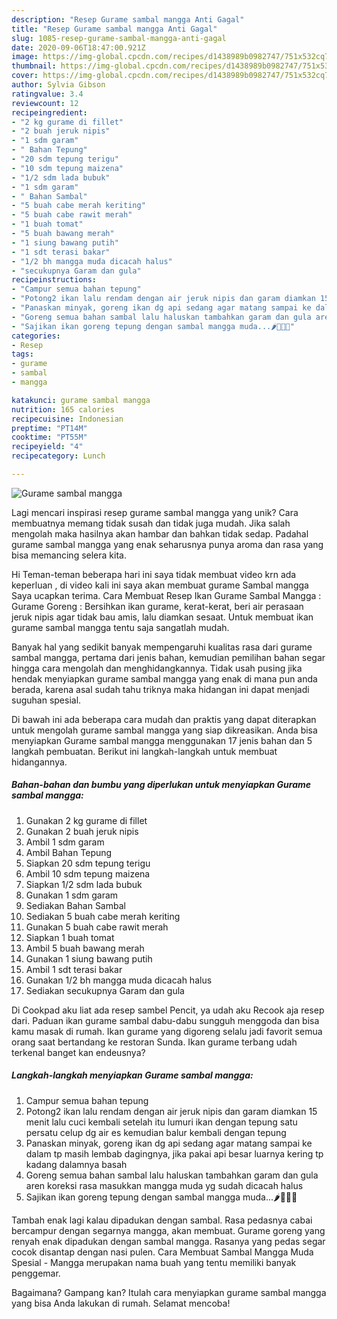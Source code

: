 ```yaml
---
description: "Resep Gurame sambal mangga Anti Gagal"
title: "Resep Gurame sambal mangga Anti Gagal"
slug: 1085-resep-gurame-sambal-mangga-anti-gagal
date: 2020-09-06T18:47:00.921Z
image: https://img-global.cpcdn.com/recipes/d1438989b0982747/751x532cq70/gurame-sambal-mangga-foto-resep-utama.jpg
thumbnail: https://img-global.cpcdn.com/recipes/d1438989b0982747/751x532cq70/gurame-sambal-mangga-foto-resep-utama.jpg
cover: https://img-global.cpcdn.com/recipes/d1438989b0982747/751x532cq70/gurame-sambal-mangga-foto-resep-utama.jpg
author: Sylvia Gibson
ratingvalue: 3.4
reviewcount: 12
recipeingredient:
- "2 kg gurame di fillet"
- "2 buah jeruk nipis"
- "1 sdm garam"
- " Bahan Tepung"
- "20 sdm tepung terigu"
- "10 sdm tepung maizena"
- "1/2 sdm lada bubuk"
- "1 sdm garam"
- " Bahan Sambal"
- "5 buah cabe merah keriting"
- "5 buah cabe rawit merah"
- "1 buah tomat"
- "5 buah bawang merah"
- "1 siung bawang putih"
- "1 sdt terasi bakar"
- "1/2 bh mangga muda dicacah halus"
- "secukupnya Garam dan gula"
recipeinstructions:
- "Campur semua bahan tepung"
- "Potong2 ikan lalu rendam dengan air jeruk nipis dan garam diamkan 15 menit lalu cuci kembali setelah itu lumuri ikan dengan tepung satu persatu celup dg air es kemudian balur kembali dengan tepung"
- "Panaskan minyak, goreng ikan dg api sedang agar matang sampai ke dalam tp masih lembab dagingnya, jika pakai api besar luarnya kering tp kadang dalamnya basah"
- "Goreng semua bahan sambal lalu haluskan tambahkan garam dan gula aren koreksi rasa masukkan mangga muda yg sudah dicacah halus"
- "Sajikan ikan goreng tepung dengan sambal mangga muda...🌶🍅🧄🌰"
categories:
- Resep
tags:
- gurame
- sambal
- mangga

katakunci: gurame sambal mangga 
nutrition: 165 calories
recipecuisine: Indonesian
preptime: "PT14M"
cooktime: "PT55M"
recipeyield: "4"
recipecategory: Lunch

---
```



![Gurame sambal mangga](https://img-global.cpcdn.com/recipes/d1438989b0982747/751x532cq70/gurame-sambal-mangga-foto-resep-utama.jpg)

Lagi mencari inspirasi resep gurame sambal mangga yang unik? Cara membuatnya memang tidak susah dan tidak juga mudah. Jika salah mengolah maka hasilnya akan hambar dan bahkan tidak sedap. Padahal gurame sambal mangga yang enak seharusnya punya aroma dan rasa yang bisa memancing selera kita.

Hi Teman-teman beberapa hari ini saya tidak membuat video krn ada keperluan , di video kali ini saya akan membuat gurame Sambal mangga Saya ucapkan terima. Cara Membuat Resep Ikan Gurame Sambal Mangga : Gurame Goreng : Bersihkan ikan gurame, kerat-kerat, beri air perasaan jeruk nipis agar tidak bau amis, lalu diamkan sesaat. Untuk membuat ikan gurame sambal mangga tentu saja sangatlah mudah.

Banyak hal yang sedikit banyak mempengaruhi kualitas rasa dari gurame sambal mangga, pertama dari jenis bahan, kemudian pemilihan bahan segar hingga cara mengolah dan menghidangkannya. Tidak usah pusing jika hendak menyiapkan gurame sambal mangga yang enak di mana pun anda berada, karena asal sudah tahu triknya maka hidangan ini dapat menjadi suguhan spesial.


Di bawah ini ada beberapa cara mudah dan praktis yang dapat diterapkan untuk mengolah gurame sambal mangga yang siap dikreasikan. Anda bisa menyiapkan Gurame sambal mangga menggunakan 17 jenis bahan dan 5 langkah pembuatan. Berikut ini langkah-langkah untuk membuat hidangannya.

<!--inarticleads1-->

##### Bahan-bahan dan bumbu yang diperlukan untuk menyiapkan Gurame sambal mangga:

1. Gunakan 2 kg gurame di fillet
1. Gunakan 2 buah jeruk nipis
1. Ambil 1 sdm garam
1. Ambil  Bahan Tepung
1. Siapkan 20 sdm tepung terigu
1. Ambil 10 sdm tepung maizena
1. Siapkan 1/2 sdm lada bubuk
1. Gunakan 1 sdm garam
1. Sediakan  Bahan Sambal
1. Sediakan 5 buah cabe merah keriting
1. Gunakan 5 buah cabe rawit merah
1. Siapkan 1 buah tomat
1. Ambil 5 buah bawang merah
1. Gunakan 1 siung bawang putih
1. Ambil 1 sdt terasi bakar
1. Gunakan 1/2 bh mangga muda dicacah halus
1. Sediakan secukupnya Garam dan gula


Di Cookpad aku liat ada resep sambel Pencit, ya udah aku Recook aja resep dari. Paduan ikan gurame sambal dabu-dabu sungguh menggoda dan bisa kamu masak di rumah. Ikan gurame yang digoreng selalu jadi favorit semua orang saat bertandang ke restoran Sunda. Ikan gurame terbang udah terkenal banget kan endeusnya? 

<!--inarticleads2-->

##### Langkah-langkah menyiapkan Gurame sambal mangga:

1. Campur semua bahan tepung
1. Potong2 ikan lalu rendam dengan air jeruk nipis dan garam diamkan 15 menit lalu cuci kembali setelah itu lumuri ikan dengan tepung satu persatu celup dg air es kemudian balur kembali dengan tepung
1. Panaskan minyak, goreng ikan dg api sedang agar matang sampai ke dalam tp masih lembab dagingnya, jika pakai api besar luarnya kering tp kadang dalamnya basah
1. Goreng semua bahan sambal lalu haluskan tambahkan garam dan gula aren koreksi rasa masukkan mangga muda yg sudah dicacah halus
1. Sajikan ikan goreng tepung dengan sambal mangga muda...🌶🍅🧄🌰


Tambah enak lagi kalau dipadukan dengan sambal. Rasa pedasnya cabai bercampur dengan segarnya mangga, akan membuat. Gurame goreng yang renyah enak dipadukan dengan sambal mangga. Rasanya yang pedas segar cocok disantap dengan nasi pulen. Cara Membuat Sambal Mangga Muda Spesial - Mangga merupakan nama buah yang tentu memiliki banyak penggemar. 

Bagaimana? Gampang kan? Itulah cara menyiapkan gurame sambal mangga yang bisa Anda lakukan di rumah. Selamat mencoba!
